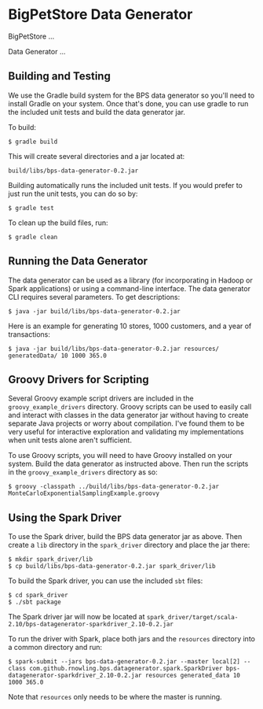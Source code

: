 BigPetStore Data Generator
==========================

BigPetStore ...

Data Generator ...

Building and Testing
--------------------
We use the Gradle build system for the BPS data generator so you'll need
to install Gradle on your system.
Once that's done, you can use gradle to run the included unit tests
and build the data generator jar.

To build:
    
    $ gradle build

This will create several directories and a jar located at:
    
    build/libs/bps-data-generator-0.2.jar

Building automatically runs the included unit tests.  If you would prefer
to just run the unit tests, you can do so by:

    $ gradle test


To clean up the build files, run:

    $ gradle clean


Running the Data Generator
--------------------------
The data generator can be used as a library (for incorporating in
Hadoop or Spark applications) or using a command-line interface.
The data generator CLI requires several parameters.  To get 
descriptions:

    $ java -jar build/libs/bps-data-generator-0.2.jar

Here is an example for generating 10 stores, 1000 customers,
and a year of transactions:

    $ java -jar build/libs/bps-data-generator-0.2.jar resources/ generatedData/ 10 1000 365.0


Groovy Drivers for Scripting
----------------------------
Several Groovy example script drivers are included in the `groovy_example_drivers` directory.
Groovy scripts can be used to easily call and interact with classes in the data generator
jar without having to create separate Java projects or worry about compilation.  I've found
them to be very useful for interactive exploration and validating my implementations
when unit tests alone aren't sufficient.

To use Groovy scripts, you will need to have Groovy installed on your system.  Build the 
data generator as instructed above.  Then run the scripts in the `groovy_example_drivers`
directory as so:

    $ groovy -classpath ../build/libs/bps-data-generator-0.2.jar MonteCarloExponentialSamplingExample.groovy


Using the Spark Driver
----------------------
To use the Spark driver, build the BPS data generator jar as above. Then create a `lib`
directory in the `spark_driver` directory and place the jar there:

    $ mkdir spark_driver/lib
    $ cp build/libs/bps-data-generator-0.2.jar spark_driver/lib

To build the Spark driver, you can use the included `sbt` files:

    $ cd spark_driver
    $ ./sbt package

The Spark driver jar will now be located at `spark_driver/target/scala-2.10/bps-datagenerator-sparkdriver_2.10-0.2.jar`

To run the driver with Spark, place both jars and the `resources` directory into a common directory and run:

    $ spark-submit --jars bps-data-generator-0.2.jar --master local[2] --class com.github.rnowling.bps.datagenerator.spark.SparkDriver bps-datagenerator-sparkdriver_2.10-0.2.jar resources generated_data 10 1000 365.0

Note that `resources` only needs to be where the master is running.